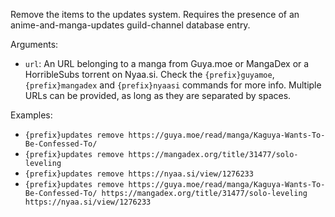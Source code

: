 Remove the items to the updates system. Requires the presence of an anime-and-manga-updates guild-channel database entry.

Arguments:
* `url`: An URL belonging to a manga from Guya.moe or MangaDex or a HorribleSubs torrent on Nyaa.si. Check the `{prefix}guyamoe`, `{prefix}mangadex` and `{prefix}nyaasi` commands for more info. Multiple URLs can be provided, as long as they are separated by spaces.

Examples:
* `{prefix}updates remove https://guya.moe/read/manga/Kaguya-Wants-To-Be-Confessed-To/`
* `{prefix}updates remove https://mangadex.org/title/31477/solo-leveling`
* `{prefix}updates remove https://nyaa.si/view/1276233`
* `{prefix}updates remove https://guya.moe/read/manga/Kaguya-Wants-To-Be-Confessed-To/ https://mangadex.org/title/31477/solo-leveling https://nyaa.si/view/1276233`
